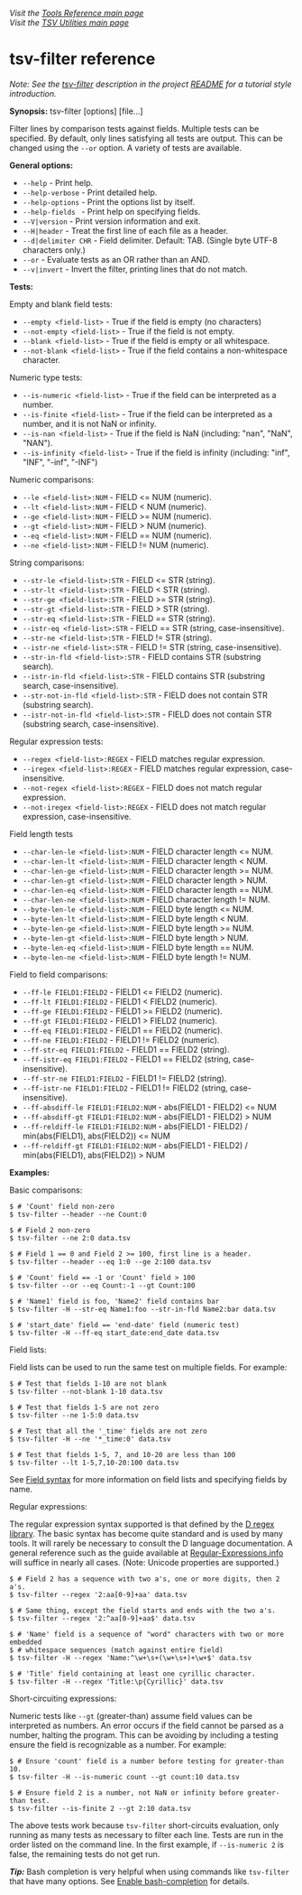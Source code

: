 _Visit the [Tools Reference main page](../ToolReference.md)_<br>
_Visit the [TSV Utilities main page](../../README.md)_

# tsv-filter reference

_Note: See the [tsv-filter](../../README.md#tsv-filter) description in the project [README](../../README.md) for a tutorial style introduction._

**Synopsis:** tsv-filter [options] [file...]

Filter lines by comparison tests against fields. Multiple tests can be specified. By default, only lines satisfying all tests are output. This can be changed using the `--or` option. A variety of tests are available.

**General options:**
* `--help` - Print help.
* `--help-verbose` - Print detailed help.
* `--help-options` - Print the options list by itself.
* `--help-fields ` - Print help on specifying fields.
* `--V|version` - Print version information and exit.
* `--H|header` - Treat the first line of each file as a header.
* `--d|delimiter CHR` - Field delimiter. Default: TAB. (Single byte UTF-8 characters only.)
* `--or` - Evaluate tests as an OR rather than an AND.
* `--v|invert` - Invert the filter, printing lines that do not match.

**Tests:**

Empty and blank field tests:
* `--empty <field-list>` - True if the field is empty (no characters)
* `--not-empty <field-list>` - True if the field is not empty.
* `--blank <field-list>` - True if the field is empty or all whitespace.
* `--not-blank <field-list>` - True if the field contains a non-whitespace character.

Numeric type tests:
* `--is-numeric <field-list>` - True if the field can be interpreted as a number.
* `--is-finite <field-list>` - True if the field can be interpreted as a number, and it is not NaN or infinity.
* `--is-nan <field-list>` - True if the field is NaN (including: "nan", "NaN", "NAN").
* `--is-infinity <field-list>` - True if the field is infinity (including: "inf", "INF", "-inf", "-INF")

Numeric comparisons:
* `--le <field-list>:NUM` - FIELD <= NUM (numeric).
* `--lt <field-list>:NUM` - FIELD <  NUM (numeric).
* `--ge <field-list>:NUM` - FIELD >= NUM (numeric).
* `--gt <field-list>:NUM` - FIELD >  NUM (numeric).
* `--eq <field-list>:NUM` - FIELD == NUM (numeric).
* `--ne <field-list>:NUM` - FIELD != NUM (numeric).

String comparisons:
* `--str-le <field-list>:STR` - FIELD <= STR (string).
* `--str-lt <field-list>:STR` - FIELD <  STR (string).
* `--str-ge <field-list>:STR` - FIELD >= STR (string).
* `--str-gt <field-list>:STR` - FIELD >  STR (string).
* `--str-eq <field-list>:STR` - FIELD == STR (string).
* `--istr-eq <field-list>:STR` - FIELD == STR (string, case-insensitive).
* `--str-ne <field-list>:STR` - FIELD != STR (string).
* `--istr-ne <field-list>:STR` - FIELD != STR (string, case-insensitive).
* `--str-in-fld <field-list>:STR` - FIELD contains STR (substring search).
* `--istr-in-fld <field-list>:STR` - FIELD contains STR (substring search, case-insensitive).
* `--str-not-in-fld <field-list>:STR` - FIELD does not contain STR (substring search).
* `--istr-not-in-fld <field-list>:STR` - FIELD does not contain STR (substring search, case-insensitive).

Regular expression tests:
* `--regex <field-list>:REGEX` - FIELD matches regular expression.
* `--iregex <field-list>:REGEX` - FIELD matches regular expression, case-insensitive.
* `--not-regex <field-list>:REGEX` - FIELD does not match regular expression.
* `--not-iregex <field-list>:REGEX` - FIELD does not match regular expression, case-insensitive.

Field length tests
* `--char-len-le <field-list>:NUM` - FIELD character length <= NUM.
* `--char-len-lt <field-list>:NUM` - FIELD character length < NUM.
* `--char-len-ge <field-list>:NUM` - FIELD character length >= NUM.
* `--char-len-gt <field-list>:NUM` - FIELD character length > NUM.
* `--char-len-eq <field-list>:NUM` - FIELD character length == NUM.
* `--char-len-ne <field-list>:NUM` - FIELD character length != NUM.
* `--byte-len-le <field-list>:NUM` - FIELD byte length <= NUM.
* `--byte-len-lt <field-list>:NUM` - FIELD byte length < NUM.
* `--byte-len-ge <field-list>:NUM` - FIELD byte length >= NUM.
* `--byte-len-gt <field-list>:NUM` - FIELD byte length > NUM.
* `--byte-len-eq <field-list>:NUM` - FIELD byte length == NUM.
* `--byte-len-ne <field-list>:NUM` - FIELD byte length != NUM.

Field to field comparisons:
* `--ff-le FIELD1:FIELD2` - FIELD1 <= FIELD2 (numeric).
* `--ff-lt FIELD1:FIELD2` - FIELD1 <  FIELD2 (numeric).
* `--ff-ge FIELD1:FIELD2` - FIELD1 >= FIELD2 (numeric).
* `--ff-gt FIELD1:FIELD2` - FIELD1 >  FIELD2 (numeric).
* `--ff-eq FIELD1:FIELD2` - FIELD1 == FIELD2 (numeric).
* `--ff-ne FIELD1:FIELD2` - FIELD1 != FIELD2 (numeric).
* `--ff-str-eq FIELD1:FIELD2` - FIELD1 == FIELD2 (string).
* `--ff-istr-eq FIELD1:FIELD2` - FIELD1 == FIELD2 (string, case-insensitive).
* `--ff-str-ne FIELD1:FIELD2` - FIELD1 != FIELD2 (string).
* `--ff-istr-ne FIELD1:FIELD2` - FIELD1 != FIELD2 (string, case-insensitive).
* `--ff-absdiff-le FIELD1:FIELD2:NUM` - abs(FIELD1 - FIELD2) <= NUM
* `--ff-absdiff-gt FIELD1:FIELD2:NUM` - abs(FIELD1 - FIELD2)  > NUM
* `--ff-reldiff-le FIELD1:FIELD2:NUM` - abs(FIELD1 - FIELD2) / min(abs(FIELD1), abs(FIELD2)) <= NUM
* `--ff-reldiff-gt FIELD1:FIELD2:NUM` - abs(FIELD1 - FIELD2) / min(abs(FIELD1), abs(FIELD2))  > NUM

**Examples:**

Basic comparisons:
```
$ # 'Count' field non-zero
$ tsv-filter --header --ne Count:0

$ # Field 2 non-zero
$ tsv-filter --ne 2:0 data.tsv

$ # Field 1 == 0 and Field 2 >= 100, first line is a header.
$ tsv-filter --header --eq 1:0 --ge 2:100 data.tsv

$ # 'Count' field == -1 or 'Count' field > 100
$ tsv-filter --or --eq Count:-1 --gt Count:100

$ # 'Name1' field is foo, 'Name2' field contains bar
$ tsv-filter -H --str-eq Name1:foo --str-in-fld Name2:bar data.tsv

$ # 'start_date' field == 'end-date' field (numeric test)
$ tsv-filter -H --ff-eq start_date:end_date data.tsv
```

Field lists:

Field lists can be used to run the same test on multiple fields. For example:
```
$ # Test that fields 1-10 are not blank
$ tsv-filter --not-blank 1-10 data.tsv

$ # Test that fields 1-5 are not zero
$ tsv-filter --ne 1-5:0 data.tsv

$ # Test that all the '_time' fields are not zero
$ tsv-filter -H --ne '*_time:0' data.tsv

$ # Test that fields 1-5, 7, and 10-20 are less than 100
$ tsv-filter --lt 1-5,7,10-20:100 data.tsv
```

See [Field syntax](common-options-and-behavior.md#field-syntax) for more information on field lists and specifying fields by name.

Regular expressions:

The regular expression syntax supported is that defined by the [D regex library](<http://dlang.org/phobos/std_regex.html>). The  basic syntax has become quite standard and is used by many tools. It will rarely be necessary to consult the D language documentation. A general reference such as the guide available at [Regular-Expressions.info](http://www.regular-expressions.info/) will suffice in nearly all cases. (Note: Unicode properties are supported.)

```
$ # Field 2 has a sequence with two a's, one or more digits, then 2 a's.
$ tsv-filter --regex '2:aa[0-9]+aa' data.tsv

$ # Same thing, except the field starts and ends with the two a's.
$ tsv-filter --regex '2:^aa[0-9]+aa$' data.tsv

$ # 'Name' field is a sequence of "word" characters with two or more embedded
$ # whitespace sequences (match against entire field)
$ tsv-filter -H --regex 'Name:^\w+\s+(\w+\s+)+\w+$' data.tsv

$ # 'Title' field containing at least one cyrillic character.
$ tsv-filter -H --regex 'Title:\p{Cyrillic}' data.tsv
```

Short-circuiting expressions:

Numeric tests like `--gt` (greater-than) assume field values can be interpreted as numbers. An error occurs if the field cannot be parsed as a number, halting the program. This can be avoiding by including a testing ensure the field is recognizable as a number. For example:

```
$ # Ensure 'count' field is a number before testing for greater-than 10.
$ tsv-filter -H --is-numeric count --gt count:10 data.tsv

$ # Ensure field 2 is a number, not NaN or infinity before greater-than test.
$ tsv-filter --is-finite 2 --gt 2:10 data.tsv
```

The above tests work because `tsv-filter` short-circuits evaluation, only running as many tests as necessary to filter each line. Tests are run in the order listed on the command line. In the first example, if `--is-numeric 2` is false, the remaining tests do not get run.

_**Tip:**_ Bash completion is very helpful when using commands like `tsv-filter` that have many options. See [Enable bash-completion](../TipsAndTricks.md#enable-bash-completion) for details.

